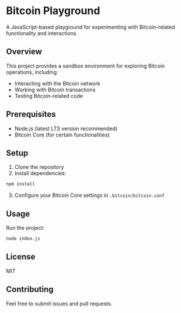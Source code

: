 # Bitcoin Playground

A JavaScript-based playground for experimenting with Bitcoin-related functionality and interactions.

## Overview

This project provides a sandbox environment for exploring Bitcoin operations, including:
- Interacting with the Bitcoin network
- Working with Bitcoin transactions
- Testing Bitcoin-related code

## Prerequisites

- Node.js (latest LTS version recommended)
- Bitcoin Core (for certain functionalities)

## Setup

1. Clone the repository
2. Install dependencies:
```bash
npm install
```
3. Configure your Bitcoin Core settings in `.bitcoin/bitcoin.conf`

## Usage

Run the project:
```bash
node index.js
```

## License

MIT

## Contributing

Feel free to submit issues and pull requests.
